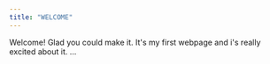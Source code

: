 ```yaml
---
title: "WELCOME"
---
```


Welcome! Glad you could make it. It's my first webpage and i's really excited about it.  ...
